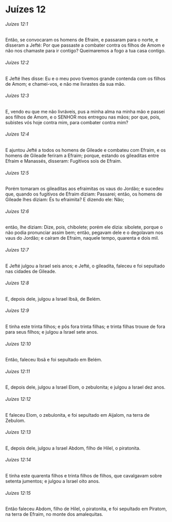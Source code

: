 # Juízes 12

###### Juízes 12:1

Então, se convocaram os homens de Efraim, e passaram para o norte, e disseram a Jefté: Por que passaste a combater contra os filhos de Amom e não nos chamaste para ir contigo? Queimaremos a fogo a tua casa contigo.

###### Juízes 12:2

E Jefté lhes disse: Eu e o meu povo tivemos grande contenda com os filhos de Amom; e chamei-vos, e não me livrastes da sua mão.

###### Juízes 12:3

E, vendo eu que me não livráveis, pus a minha alma na minha mão e passei aos filhos de Amom, e o SENHOR mos entregou nas mãos; por que, pois, subistes vós hoje contra mim, para combater contra mim?

###### Juízes 12:4

E ajuntou Jefté a todos os homens de Gileade e combateu com Efraim, e os homens de Gileade feriram a Efraim; porque, estando os gileaditas entre Efraim e Manassés, disseram: Fugitivos sois de Efraim.

###### Juízes 12:5

Porém tomaram os gileaditas aos efraimitas os vaus do Jordão; e sucedeu que, quando os fugitivos de Efraim diziam: Passarei; então, os homens de Gileade lhes diziam: És tu efraimita? E dizendo ele: Não;

###### Juízes 12:6

então, lhe diziam: Dize, pois, chibolete; porém ele dizia: sibolete, porque o não podia pronunciar assim bem; então, pegavam dele e o degolavam nos vaus do Jordão; e caíram de Efraim, naquele tempo, quarenta e dois mil.

###### Juízes 12:7

E Jefté julgou a Israel seis anos; e Jefté, o gileadita, faleceu e foi sepultado nas cidades de Gileade.

###### Juízes 12:8

E, depois dele, julgou a Israel Ibsã, de Belém.

###### Juízes 12:9

E tinha este trinta filhos; e pôs fora trinta filhas; e trinta filhas trouxe de fora para seus filhos; e julgou a Israel sete anos.

###### Juízes 12:10

Então, faleceu Ibsã e foi sepultado em Belém.

###### Juízes 12:11

E, depois dele, julgou a Israel Elom, o zebulonita; e julgou a Israel dez anos.

###### Juízes 12:12

E faleceu Elom, o zebulonita, e foi sepultado em Aijalom, na terra de Zebulom.

###### Juízes 12:13

E, depois dele, julgou a Israel Abdom, filho de Hilel, o piratonita.

###### Juízes 12:14

E tinha este quarenta filhos e trinta filhos de filhos, que cavalgavam sobre setenta jumentos; e julgou a Israel oito anos.

###### Juízes 12:15

Então faleceu Abdom, filho de Hilel, o piratonita, e foi sepultado em Piratom, na terra de Efraim, no monte dos amalequitas.

